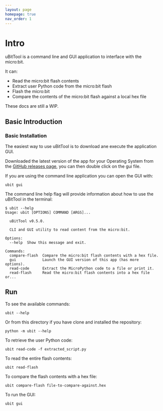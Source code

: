 ```yaml
---
layout: page
homepage: true
nav_order: 1
---
```


# Intro

uBitTool is a command line and GUI application to interface with the micro:bit.

It can:

- Read the micro:bit flash contents
- Extract user Python code from the micro:bit flash
- Flash the micro:bit
- Compare the contents of the micro:bit flash against a local hex file

These docs are still a WIP.

## Basic Introduction

### Basic Installation

The easiest way to use uBitTool is to download ane execute the application GUI.

Downloaded the latest version of the app for your Operating System from the
[GitHub releases page](https://github.com/carlosperate/ubittool/releases),
you can then double click on the gui file.

If you are using the command line application you can open the GUI with:

```
ubit gui
```

The command line help flag will provide information about how to use the
uBitTool in the terminal:

```
$ ubit --help
Usage: ubit [OPTIONS] COMMAND [ARGS]...

  uBitTool v0.5.0.

  CLI and GUI utility to read content from the micro:bit.

Options:
  --help  Show this message and exit.

Commands:
  compare-flash  Compare the micro:bit flash contents with a hex file.
  gui            Launch the GUI version of this app (has more options).
  read-code      Extract the MicroPython code to a file or print it.
  read-flash     Read the micro:bit flash contents into a hex file or...
```

## Run

To see the available commands:

```
ubit --help
```

Or from this directory if you have clone and installed the repository:

```
python -m ubit --help
```

To retrieve the user Python code:

```
ubit read-code -f extracted_script.py
```

To read the entire flash contents:

```
ubit read-flash
```

To compare the flash contents with a hex file:

```
ubit compare-flash file-to-compare-against.hex
```

To run the GUI:

```
ubit gui
```

